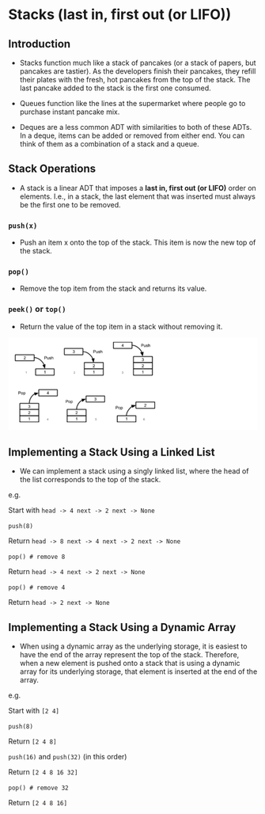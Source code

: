 # Stacks (last in, first out (or LIFO))

## Introduction 

- Stacks function much like a stack of pancakes (or a stack of papers, but pancakes are tastier). As the developers finish their pancakes, they refill their plates with the fresh, hot pancakes from the top of the stack. The last pancake added to the stack is the first one consumed. 

- Queues function like the lines at the supermarket where people go to purchase instant pancake mix.

- Deques are a less common ADT with similarities to both of these ADTs. In a deque, items can be added or removed from either end. You can think of them as a combination of a stack and a queue. 

## Stack Operations

- A stack is a linear ADT that imposes a **last in, first out (or LIFO)** order on elements. I.e., in a stack, the last element that was inserted must always be the first one to be removed. 



### `push(x)`

- Push an item x onto the top of the stack. This item is now the new top of the stack. 

### `pop()`

- Remove the top item from the stack and returns its value. 

### `peek()` or `top()`

- Return the value of the top item in a stack without removing it.


![](stack.png)


## Implementing a Stack Using a Linked List

- We can implement a stack using a singly linked list, where the head of the list corresponds to the top of the stack.

e.g.

Start with `head -> 4 next -> 2 next -> None`

`push(8)`

Return `head -> 8 next -> 4 next -> 2 next -> None`

`pop() # remove 8` 

Return `head -> 4 next -> 2 next -> None`

`pop() # remove 4` 

Return `head -> 2 next -> None`


## Implementing a Stack Using a Dynamic Array

- When using a dynamic array as the underlying storage, it is easiest to have the end of the array represent the top of the stack. Therefore, when a new element is pushed onto a stack that is using a dynamic array for its underlying storage, that element is inserted at the end of the array.

e.g. 

Start with `[2 4]`

`push(8)`

Return `[2 4 8]`

`push(16)` and `push(32)` (in this order)

Return `[2 4 8 16 32]`

`pop() # remove 32` 
 
Return `[2 4 8 16]`



